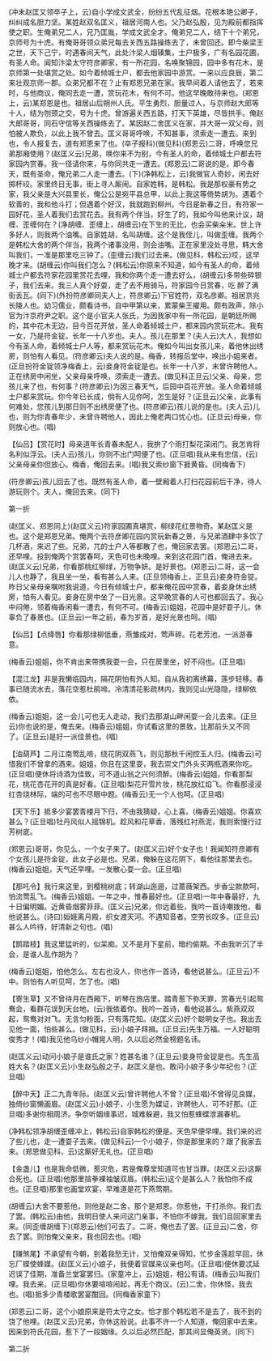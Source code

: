 <!-- { "loadSidebar": true } -->
(冲末赵匡又领卒子上，云)自小学成文武全，纷纷五代乱征烟。花根本艳公卿子，纠纠成名胆力坚。某姓赵双名匡义，祖居河南人也。父乃赵弘殷，见为殿前都指挥使之职。生俺弟兄二人，兄乃匡胤，学成文武全才。俺弟兄二人，结下十个弟兄，京师号为十虎。有俺哥哥领众弟兄每去关西五路操练去了，未曾回还。即今柴梁王之世，天下己宁，时遇春间天气，此处汴梁人烟辏集，士户极多，广有名园花圃，有圣人命。闻知汴梁太守符彦卿家，有一所花园，名唤聚锦园，园中多有花木，是京师第一处堪赏之处。如今着倾城士户，都去他家园中游赏。一来以应良辰，第二来壮观京师一郡。众弟兄都不在？止有郑恩兄弟在家。我早间着人请他去了，若来时，与他商议，俺同去走一遭，赏玩花木，有何不可。他这早晚敢待来也。(郑恩上，云)某郑恩是也。祖居山后朔州人氏。平生勇烈，胆量过人，与京师赵大郎等十人，结为刎颈之交，号为十虎。曾游遍关西五路，打天下英雄，尽皆拱手。俺赵大郎哥哥，同石守信等关西操练去了。某因赵二舍匡义在家，并大哥一双父母，则怕被人欺负，以此上我不曾去。匡义哥哥呼唤，不知甚事，须索走一遭去。来到也，令人报复去，道有郑恩来了也。(卒子报科)(做见科)(郑恩云)二哥，呼唤您兄弟那厢使用？(赵匡义云)兄弟，唤你来不为别，今有圣人的命，着倾城士户都去符家园内赏春。我一径请你来，与你同共走一遭去。(郑恩云)二哥说的是。即今春天，既有圣命，俺兄弟二人走一遭去。(下)(净韩松上，云)我做官人奇妙，闲去好掷杯珓。家里终日无事，街上寻人厮闹。自家姓韩，是韩松。我是那权豪有势之家，我父亲是大兴县里长，俺公公是宛平县总甲，以此上我这等倚势胡为。遇着个软善的，我和他斗打；但遇着个好汉，我就跑到柳州。今日是新春之日，有符家一园好花，圣人着我们去赏花去。我有两个伴当，好生了的，我如今叫他来计议，胡缠、歪缠何在？(净胡缠、歪缠上，胡缠云)在下生的无比，也会买柴籴米。世上许多好人，则我两个油嘴。自家姓胡，名叫胡缠。这个是我侄儿，叫做歪缠。我两个是韩松大舍的两个伴当，我两个诸事没用，则会油嘴。正在家里没处寻思，韩大舍叫我们，一准是那里吃三钟了。(歪缠云)我们过去来。(做见科，韩松云)哎，这早晚才来。(胡缠云)你叫我们怎么？(韩松云)你原来不知道，如今有圣人的命，着倾城士户都去符家花园里赏花去哩，我和你两个走一遭去好么，(胡缠云)多带些碎银子，我们去来。我三人真个好耍，走了去不用骑马，符家园今日赏春，吃
醉了满街丢瓦。(同下)(外扮符彦卿同夫人上，符彦卿云)下官姓符，双名彦卿。祖居京兆长陵人也。幼习儒业，颇看诗书，自中甲第以来，累蒙柴王擢用。颇有政声，除小官为汴京府尹之职。这个是小官夫人张氏，为因我家中有一所花园，是朝廷所赐的，其中花木无边，目今百花开放，圣人命着倾城士户，都来园内赏玩花木。我有一女，乃是符金锭。长年一十八岁也。夫人。孩儿在那里？(夫人云)大人，我想如今有圣人命，着倾城士户人等，都来赏玩花木。俺如今叫出女孩儿来，着他休出绣房，则怕有人看见。(符彦卿云)夫人说的是。梅香，转报后堂中，唤出小姐来者。(正旦扮符金锭领净梅香上，云)妾身符金锭是也。长年一十八岁，未曾许聘他人。正在绣房中闲坐，父亲母亲呼唤，须索走一遭去。(做见科正旦云)父亲、母亲，您孩儿来了也，有何事？(符彦卿云)为因三春天气，后园中百花开放。圣人命着倾城士户都来赏玩。你今年已长成，倘有人见你呵，怎生是好？(正旦云)父亲，此事有何难处，您孩儿到那日则不出绣房便了也。(符彦卿云)孩儿说的是也。(夫人云)儿也，则为你青春年少，未曾许聘他人，因此上俺老两口忧心也。(正旦云)母亲，你则放心也。(唱)

【仙吕】【赏花时】母亲道年长青春未配人，我拚了个雨打梨花深闭门。我怎肯将名利似浮云。(夫人云)孩儿，你则不出门呵便了也。(正旦唱)我从来有忠信，(云)父亲母亲你但放心。梅香，俺回去来。(唱)我又索纱窗下捱黄昏。(同梅香下)

(符彦卿云)孩儿回去了也。既然有圣人命，着一壁厢着人打扫花园前后干净，待人游玩则个。夫人，俺回去来。(同下)


第一折

(赵匡义、郑恩同上)(赵匡义云)符家园圃真堪赏，柳绿花红景物奇。某赵匡义是也。这个是郑恩兄弟。俺两个去符彦卿花园内赏玩新春之景，与兄弟酒肆中多饮了几杯酒，来迟了些。兄弟，兀的士户人等都散了也，俺回家去罢。(郑恩云)二哥，还早哩。投到俺两个赏罢春呵，天色可也未晚哩。来到这花园门首，俺进去来。(赵匡义云)兄弟，你看那桃红柳绿，万物争妍。是好景也。(郑恩云)二哥，这一会儿人也静了，我且坐一坐，看有甚么人来。(正旦领梅香上，正旦云)妾身符金锭。昨日父亲母亲嘱咐我说道，今日有倾城士户，都来俺花园中赏春，着妾身休出绣房，怕有人看见。妾身在房中坐了一日光景。这早晚赏春的人可也都回去了。我心中闷倦，领着梅香闲看一遭去，有何不可。(梅香云)姐姐，花园中是好耍子儿，休辜负了春景也。(正旦云)一年之前，春为岁首，是好光景也呵。(唱)

【仙吕】【点绛唇】你看那绿柳低垂，燕雏成对，莺声碎。花老芳池，一派游春意。

(梅香云)姐姐，你不肯出来带携我耍一会，只在房里坐，好不闷也。(正旦唱)

【混江龙】非是我懒临园内，隔花阴怕有外人知。自从我初离绣幕，莲步轻移。春事已随流水去，落花空惹杜鹃啼。冷清清花影疏林内，我则见山光隐隐，绿柳依依。

(梅香云)姐姐，这一会儿可也无人走动，我们去那湖山畔闲耍一会儿去来。(正旦云)你也说的是，俺去来。(梅香云)姐姐，你试看这里的景致，比那前头又不同了。(正旦云)是好一派佳景也。(唱)

【油葫芦】二月江南莺乱啼，绕花阴双燕飞，则见那秋千闲控玉人归。(梅香云)可惜我们不曾拿的酒来。姐姐，你且在这里耍，我去崇文门外头买两瓶酒来你吃。(正旦唱)便休将诗酒为佳致，可不道山翁之兴何须醉。(梅香云)姐姐，你看那梨花，桃花杏花开的真是好看。(正旦唱)梨花开雪片妆，桃花放红焰飞。你看那浸浸红杏烧林际，端的可也不尽眼中题。(梅香云)无一个人也呵。(正旦唱)

【天下乐】抵多少宴罢青楼月下归，不由我猜疑，心上喜。(梅香云)姐姐。你喜欢甚么？(正旦唱)牡丹风似人摇锦机。趁风和花草香，落残红衬燕泥，我则索慢行过芳树底。

(郑恩云)哥哥，你见么，一个女子来了。(赵匡义云)好个女子也！我闻知符彦卿有个女孩儿是符金锭，此女子必是也。兄弟，俺躲在这花阴下，看他往那里去也。(梅香云)姐姐，天气还早哩。一发散心耍一会。(正旦唱)

【那吒令】我行来这里，到樱桃树底；转湖山迤逦，过蔷薇架西。步香尘款款呵，怕流莺乱飞。(梅香云)姐姐。一年之中，惟春最好也。(正旦唱)一年中春最好，九十日偏明媚。近黄昏烟雾菲菲。(匡义云)兄弟，你远着些，我吟一首诗嘲拨他，看他说甚么。(诗曰)姮娥离月殿，织女渡天河。不遇知音者。空劳长叹多。(正旦云)甚么人吟待，好清新之句也。(唱)

【鹊踏枝】我这里猛听的，似呆痴。又不是月下星前，暗约偷期。不由我听沉了半会，是谁人乱作胡为？

(梅香云)姐姐，怕他怎么。左右也没人，你也作一首诗，看他说甚么。(正旦云)不中。则怕有人听见呵，怎了也。(唱)

【寄生草】又不曾待月在西厢下，听琴在旅店里。踏青惹下弥天罪，赏春光引起鸳鸯会，看群花误到天台地。(云)我依着你。我吟一首诗，看他说甚么。紫燕双双起，鸳鸯对对飞。无言匀粉面，只有落花知。(赵匡义云)好个聪明女子也。我出去见他一面，怕些甚么。(做见科，云)小娘子拜揖。(正旦云)先生万福。一人好聪明俊秀才！(唱)我见他乌纱小帽晃人明，久以后必然金榜题名讳。

(赵匡义云)动问小娘子是谁氏之家？姓甚名谁？(正旦云)妾身符金锭是也。先生高姓大名？(赵匡义云)小生赵弘殷之子，赵匡义是也。敢问小娘子多少年纪也？(正旦唱)

【醉中天】正二九青年际。(赵匡义云)曾许聘他人不曾？(正旦唱)不曾得见良媒，独倚纱窗懒画眉。(赵匡义云)小娘子，小生愿为媒证，许聘他人，可不好那。(正旦唱)多谢你相周济。争奈听姻缘事迟，城难躲避，我又怕惹蜂蝶泄漏春机。

(净韩松领净胡缠歪缠冲上，韩松云)自家韩松的便是。天色早便早哩。我们来的迟了些儿也，走一遭耍子去来。(做见科云)一个小娘子，你是那里来的？跟了我家去来。(郑恩做见科，云)这厮好无礼也。(正旦唱)

【金盏儿】也是我命低微，惹灾危，若是俺尊堂知道可也甘当罪。(赵匡义云)这厮合死也。(正旦唱)他那里揎拳裸袖皱双眉。(韩松云)这个是甚么人？我怕你不成也。(正旦唱)那里也画堂欢宴，早难道是花下燕莺期。

(胡缠云)大舍不要惹他，则他是赵二舍，那个是郑恩。你惹他，干打杀你。我们去了罢。(韩松云)由他，我明日使人来问这门亲事，不怕你不嫁我。我们且回家里去来。(同歪缠胡缠下)(郑恩云)他们可去了。二哥，俺也去了罢。(正旦云)二舍，你去了罢。则怕俺父亲来，我也回去也。(唱)

【赚煞尾】不承望有今朝，到着我愁无计，又怕俺双亲得知，忙步金莲趁早回，休忘厂蝶使蜂媒。(赵匡义云)小娘子，我便着官媒来议亲也呵。(正旦唱)便休要忒延迟误了佳期，准备兰堂宴罢归。(家童冲上，云)姐姐，相公有请。(梅香云)叫我们哩。我去来。(正旦唱)你休要喧喧闹起，再无个商议。(云)二舍，你休怪，我去也。(唱)抵多少青楼歌罢宴酣回。(同梅香家童下)

(郑恩云)二哥，这个小娘原来是符太守之女。恰才那个韩松若不是去了，我不到的饶了他哩。(赵匡义云)兄弟，你休这般说。此事不许一个人知道，俺回家中去来。因来到符氏花园，惹下了一段姻缘。久以后必然匹配，那其间显俺英贤。(同下)


第二折

